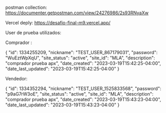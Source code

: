 postman collection: https://documenter.getpostman.com/view/24276986/2s93RNyaXw

Vercel deply: https://desafio-final-m9.vercel.app/

User de prueba utilizados:


Comprador :


{
    "id": 1334255209,
    "nickname": "TEST_USER_867179031",
    "password": "WuEztWpXqU",
    "site_status": "active",
    "site_id": "MLA",
    "description": "comprador prueba apx",
    "date_created": "2023-03-19T15:42:25-04:00",
    "date_last_updated": "2023-03-19T15:42:25-04:00"
} 


Vendedor:


{
    "id": 1334352294,
    "nickname": "TEST_USER_1525833568",
    "password": "p9aG7rW3oE",
    "site_status": "active",
    "site_id": "MLA",
    "description": "comprador prueba apx",
    "date_created": "2023-03-19T15:43:23-04:00",
    "date_last_updated": "2023-03-19T15:43:23-04:00"
    }
